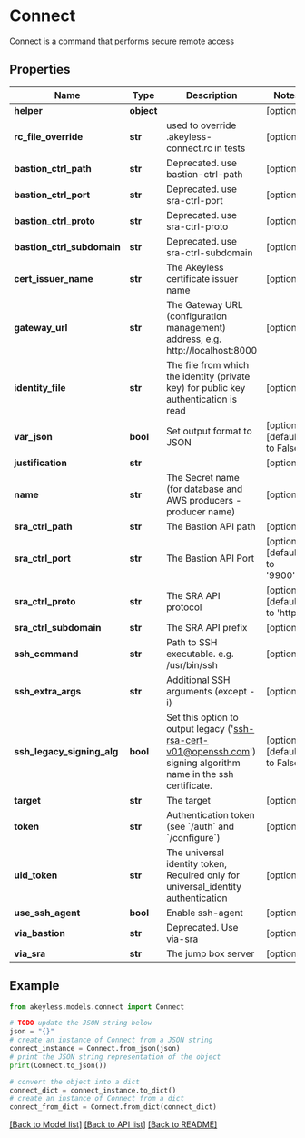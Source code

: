 # Connect

Connect is a command that performs secure remote access

## Properties

Name | Type | Description | Notes
------------ | ------------- | ------------- | -------------
**helper** | **object** |  | [optional] 
**rc_file_override** | **str** | used to override .akeyless-connect.rc in tests | [optional] 
**bastion_ctrl_path** | **str** | Deprecated. use bastion-ctrl-path | [optional] 
**bastion_ctrl_port** | **str** | Deprecated. use sra-ctrl-port | [optional] 
**bastion_ctrl_proto** | **str** | Deprecated. use sra-ctrl-proto | [optional] 
**bastion_ctrl_subdomain** | **str** | Deprecated. use sra-ctrl-subdomain | [optional] 
**cert_issuer_name** | **str** | The Akeyless certificate issuer name | [optional] 
**gateway_url** | **str** | The Gateway URL (configuration management) address, e.g. http://localhost:8000 | [optional] 
**identity_file** | **str** | The file from which the identity (private key) for public key authentication is read | [optional] 
**var_json** | **bool** | Set output format to JSON | [optional] [default to False]
**justification** | **str** |  | [optional] 
**name** | **str** | The Secret name (for database and AWS producers - producer name) | [optional] 
**sra_ctrl_path** | **str** | The Bastion API path | [optional] 
**sra_ctrl_port** | **str** | The Bastion API Port | [optional] [default to '9900']
**sra_ctrl_proto** | **str** | The SRA API protocol | [optional] [default to 'http']
**sra_ctrl_subdomain** | **str** | The SRA API prefix | [optional] 
**ssh_command** | **str** | Path to SSH executable. e.g. /usr/bin/ssh | [optional] 
**ssh_extra_args** | **str** | Additional SSH arguments (except -i) | [optional] 
**ssh_legacy_signing_alg** | **bool** | Set this option to output legacy (&#39;ssh-rsa-cert-v01@openssh.com&#39;) signing algorithm name in the ssh certificate. | [optional] [default to False]
**target** | **str** | The target | [optional] 
**token** | **str** | Authentication token (see &#x60;/auth&#x60; and &#x60;/configure&#x60;) | [optional] 
**uid_token** | **str** | The universal identity token, Required only for universal_identity authentication | [optional] 
**use_ssh_agent** | **bool** | Enable ssh-agent | [optional] 
**via_bastion** | **str** | Deprecated. Use via-sra | [optional] 
**via_sra** | **str** | The jump box server | [optional] 

## Example

```python
from akeyless.models.connect import Connect

# TODO update the JSON string below
json = "{}"
# create an instance of Connect from a JSON string
connect_instance = Connect.from_json(json)
# print the JSON string representation of the object
print(Connect.to_json())

# convert the object into a dict
connect_dict = connect_instance.to_dict()
# create an instance of Connect from a dict
connect_from_dict = Connect.from_dict(connect_dict)
```
[[Back to Model list]](../README.md#documentation-for-models) [[Back to API list]](../README.md#documentation-for-api-endpoints) [[Back to README]](../README.md)


